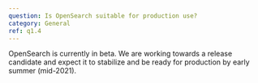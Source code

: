 ```yaml
---
question: Is OpenSearch suitable for production use?
category: General
ref: q1.4
---
```


OpenSearch is currently in beta. We are working towards a release candidate and expect it to stabilize and be ready for production by early summer (mid-2021).

